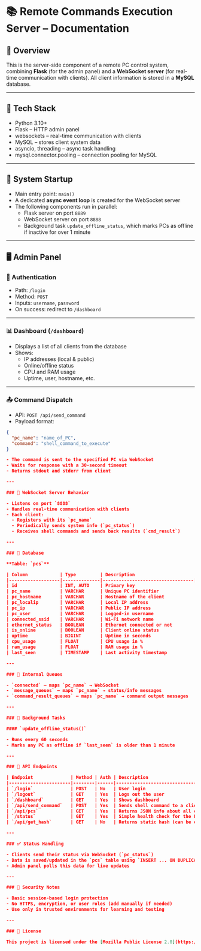# 📚 Remote Commands Execution Server – Documentation

## 🧩 Overview

This is the server-side component of a remote PC control system, combining **Flask** (for the admin panel) and a **WebSocket server** (for real-time communication with clients). All client information is stored in a **MySQL** database.

---

## 🔧 Tech Stack

- Python 3.10+
- Flask – HTTP admin panel
- websockets – real-time communication with clients
- MySQL – stores client system data
- asyncio, threading – async task handling
- mysql.connector.pooling – connection pooling for MySQL

---

## 🚀 System Startup

- Main entry point: `main()`
- A dedicated **async event loop** is created for the WebSocket server
- The following components run in parallel:
  - Flask server on port `8889`
  - WebSocket server on port `8888`
  - Background task `update_offline_status`, which marks PCs as offline if inactive for over 1 minute

---

## 🖥️ Admin Panel

### 🔐 Authentication

- Path: `/login`
- Method: `POST`
- Inputs: `username`, `password`
- On success: redirect to `/dashboard`

---

### 📊 Dashboard (`/dashboard`)

- Displays a list of all clients from the database
- Shows:
  - IP addresses (local & public)
  - Online/offline status
  - CPU and RAM usage
  - Uptime, user, hostname, etc.

---

### 📤 Command Dispatch

- API: `POST /api/send_command`
- Payload format:

```json
{
  "pc_name": "name_of_PC",
  "command": "shell_command_to_execute"
}

- The command is sent to the specified PC via WebSocket
- Waits for response with a 30-second timeout
- Returns stdout and stderr from client

---

### 🔌 WebSocket Server Behavior

- Listens on port `8888`
- Handles real-time communication with clients
- Each client:
  - Registers with its `pc_name`
  - Periodically sends system info (`pc_status`)
  - Receives shell commands and sends back results (`cmd_result`)

---

### 💾 Database

**Table: `pcs`**

| Column            | Type         | Description                      |
|-------------------|--------------|----------------------------------|
| id                | INT, AUTO    | Primary key                      |
| pc_name           | VARCHAR      | Unique PC identifier             |
| pc_hostname       | VARCHAR      | Hostname of the client           |
| pc_localip        | VARCHAR      | Local IP address                 |
| pc_ip             | VARCHAR      | Public IP address                |
| pc_user           | VARCHAR      | Logged-in username               |
| connected_ssid    | VARCHAR      | Wi-Fi network name               |
| ethernet_status   | BOOLEAN      | Ethernet connected or not        |
| is_online         | BOOLEAN      | Client online status             |
| uptime            | BIGINT       | Uptime in seconds                |
| cpu_usage         | FLOAT        | CPU usage in %                   |
| ram_usage         | FLOAT        | RAM usage in %                   |
| last_seen         | TIMESTAMP    | Last activity timestamp          |

---

### 🧠 Internal Queues

- `connected` – maps `pc_name` → WebSocket
- `message_queues` – maps `pc_name` → status/info messages
- `command_result_queues` – maps `pc_name` → command output messages

---

### 📡 Background Tasks

#### `update_offline_status()`

- Runs every 60 seconds
- Marks any PC as offline if `last_seen` is older than 1 minute

---

### 📎 API Endpoints

| Endpoint              | Method | Auth | Description                             |
|-----------------------|--------|------|-----------------------------------------|
| `/login`              | POST   | No   | User login                              |
| `/logout`             | GET    | Yes  | Logs out the user                       |
| `/dashboard`          | GET    | Yes  | Shows dashboard                         |
| `/api/send_command`   | POST   | Yes  | Sends shell command to a client         |
| `/api/pcs`            | GET    | Yes  | Returns JSON info about all clients     |
| `/status`             | GET    | Yes  | Simple health check for the Flask app   |
| `/api/get_hash`       | GET    | No   | Returns static hash (can be expanded)   |

---

### ✅ Status Handling

- Clients send their status via WebSocket (`pc_status`)
- Data is saved/updated in the `pcs` table using `INSERT ... ON DUPLICATE KEY UPDATE`
- Admin panel polls this data for live updates

---

### 🔐 Security Notes

- Basic session-based login protection
- No HTTPS, encryption, or user roles (add manually if needed)
- Use only in trusted environments for learning and testing

---

### 📄 License

This project is licensed under the [Mozilla Public License 2.0](https://www.mozilla.org/en-US/MPL/2.0/).
